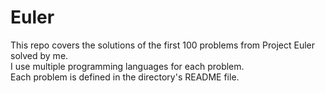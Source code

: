 # Euler
This repo covers the solutions of the first 100 problems from Project Euler solved by me.  
I use multiple programming languages for each problem.  
Each problem is defined in the directory's README file.  
